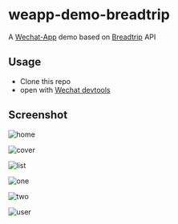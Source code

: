# weapp-demo-breadtrip

A [Wechat-App](https://mp.weixin.qq.com/debug/wxadoc/dev/index.html) demo based on [Breadtrip](http://breadtrip.com/) API


## Usage

- Clone this repo
- open with [Wechat devtools](https://mp.weixin.qq.com/debug/wxadoc/dev/devtools/download.html)

## Screenshot


![home](screenshots/home.png)

![cover](screenshots/cover.png)

![list](screenshots/list.png)

![one](screenshots/one.png)

![two](screenshots/two.png)

![user](screenshots/user.png)

